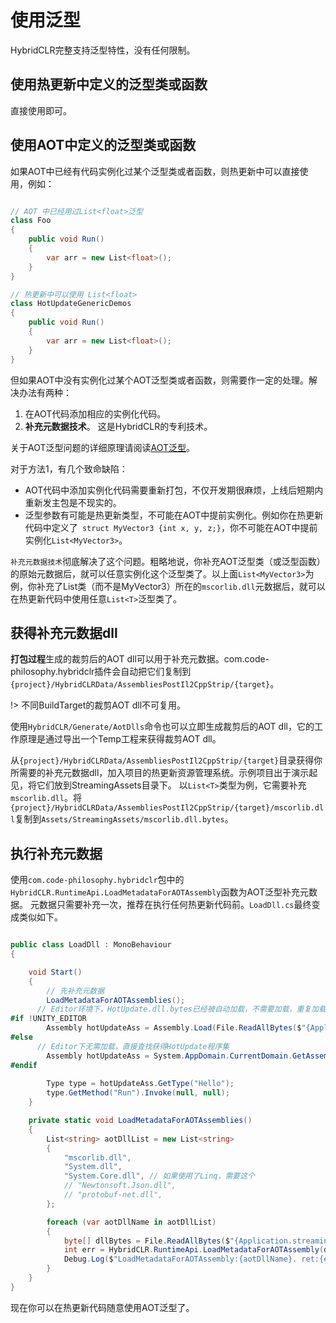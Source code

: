 # 使用泛型

HybridCLR完整支持泛型特性，没有任何限制。

## 使用热更新中定义的泛型类或函数

直接使用即可。

## 使用AOT中定义的泛型类或函数

如果AOT中已经有代码实例化过某个泛型类或者函数，则热更新中可以直接使用，例如：

```csharp

// AOT 中已经用过List<float>泛型
class Foo
{
    public void Run()
    {
        var arr = new List<float>();
    }
}

// 热更新中可以使用 List<float>
class HotUpdateGenericDemos
{
    public void Run()
    {
        var arr = new List<float>();
    }
}

```

但如果AOT中没有实例化过某个AOT泛型类或者函数，则需要作一定的处理。解决办法有两种：

1. 在AOT代码添加相应的实例化代码。
1. **补充元数据技术**。 这是HybridCLR的专利技术。

关于AOT泛型问题的详细原理请阅读[AOT泛型](/basic/aotgeneric.md)。

对于方法1，有几个致命缺陷：

- AOT代码中添加实例化代码需要重新打包，不仅开发期很麻烦，上线后短期内重新发主包是不现实的。
- 泛型参数有可能是热更新类型，不可能在AOT中提前实例化。例如你在热更新代码中定义了` struct MyVector3 {int x, y, z;}`，你不可能在AOT中提前实例化`List<MyVector3>`。

`补充元数据技术`彻底解决了这个问题。粗略地说，你补充AOT泛型类（或泛型函数）的原始元数据后，就可以任意实例化这个泛型类了。以上面`List<MyVector3>`为例，你补充了List类（而不是MyVector3）所在的`mscorlib.dll`元数据后，就可以在热更新代码中使用任意`List<T>`泛型类了。

## 获得补充元数据dll

**打包过程**生成的裁剪后的AOT dll可以用于补充元数据。com.code-philosophy.hybridclr插件会自动把它们复制到`{project}/HybridCLRData/AssembliesPostIl2CppStrip/{target}`。

!> 不同BuildTarget的裁剪AOT dll不可复用。

使用`HybridCLR/Generate/AotDlls`命令也可以立即生成裁剪后的AOT dll，它的工作原理是通过导出一个Temp工程来获得裁剪AOT dll。

从`{project}/HybridCLRData/AssembliesPostIl2CppStrip/{target}`目录获得你所需要的补充元数据dll，加入项目的热更新资源管理系统。示例项目出于演示起见，将它们放到StreamingAssets目录下。
以`List<T>`类型为例，它需要补充`mscorlib.dll`。将`{project}/HybridCLRData/AssembliesPostIl2CppStrip/{target}/mscorlib.dll`复制到`Assets/StreamingAssets/mscorlib.dll.bytes`。

## 执行补充元数据

使用`com.code-philosophy.hybridclr`包中的`HybridCLR.RuntimeApi.LoadMetadataForAOTAssembly`函数为AOT泛型补充元数据。
元数据只需要补充一次，推荐在执行任何热更新代码前。`LoadDll.cs`最终变成类似如下。

```csharp

public class LoadDll : MonoBehaviour
{

    void Start()
    {
        // 先补充元数据
        LoadMetadataForAOTAssemblies();
      // Editor环境下，HotUpdate.dll.bytes已经被自动加载，不需要加载，重复加载反而会出问题。
#if !UNITY_EDITOR
        Assembly hotUpdateAss = Assembly.Load(File.ReadAllBytes($"{Application.streamingAssetsPath}/HotUpdate.dll.bytes"));
#else
      // Editor下无需加载，直接查找获得HotUpdate程序集
        Assembly hotUpdateAss = System.AppDomain.CurrentDomain.GetAssemblies().First(a => a.GetName().Name == "HotUpdate");
#endif
    
        Type type = hotUpdateAss.GetType("Hello");
        type.GetMethod("Run").Invoke(null, null);
    }

    private static void LoadMetadataForAOTAssemblies()
    {
        List<string> aotDllList = new List<string>
        {
            "mscorlib.dll",
            "System.dll",
            "System.Core.dll", // 如果使用了Linq，需要这个
            // "Newtonsoft.Json.dll", 
            // "protobuf-net.dll",
        };

        foreach (var aotDllName in aotDllList)
        {
            byte[] dllBytes = File.ReadAllBytes($"{Application.streamingAssetsPath}/{aotDllName}.bytes");
            int err = HybridCLR.RuntimeApi.LoadMetadataForAOTAssembly(dllBytes, HomologousImageMode.SuperSet);
            Debug.Log($"LoadMetadataForAOTAssembly:{aotDllName}. ret:{err}");
        }
    }
}    
```

现在你可以在热更新代码随意使用AOT泛型了。

